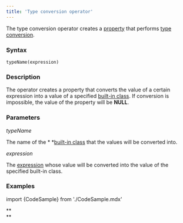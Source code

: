 ```yaml
---
title: 'Type conversion operator'
---
```


The type conversion operator creates a [property](Properties.md) that performs [type conversion](Type_conversion.md).

### Syntax

    typeName(expression) 

### Description

The operator creates a property that converts the value of a certain expression into a value of a specified [built-in class](Built-in_classes.md). If conversion is impossible, the value of the property will be **NULL**.

### Parameters

*typeName*

The name of the * *[built-in class](Built-in_classes.md) that the values will be converted into.

*expression*

The [expression](Expression.md) whose value will be converted into the value of the specified built-in class.

### Examples


import {CodeSample} from './CodeSample.mdx'

<CodeSample url="https://documentation.lsfusion.org/sample?file=OperatorPropertySample&block=explicitcast"/>

**  
**
